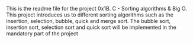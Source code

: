 This is the readme file for the project 0x1B. C - Sorting algorithms & Big O. This project introduces us to different sorting algorithms such as the insertion, selection, bubble, quick and merge sort. The bubble sort, insertion sort, selection sort and quick sort will be implemented in the mandatory part of the project
